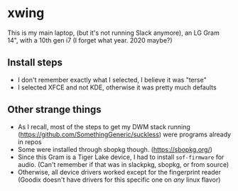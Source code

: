 # xwing
This is my main laptop, (but it's not running Slack anymore), an LG Gram 14", with a 10th gen i7 (I forget what year. 2020 maybe?)

## Install steps
* I don't remember exactly what I selected, I believe it was "terse"
* I selected XFCE and not KDE, otherwise it was pretty much defaults

## Other strange things
* As I recall, most of the steps to get my DWM stack running (https://github.com/SomethingGeneric/suckless) were programs already in repos
* Some were installed through sbopkg though. (https://sbopkg.org/)
* Since this Gram is a Tiger Lake device, I had to install `sof-firmware` for audio. (Can't remember if that was in slackpkg, sbopkg, or from source)
* Otherwise, all device drivers worked except for the fingerprint reader (Goodix doesn't have drivers for this specific one on *any* linux flavor)